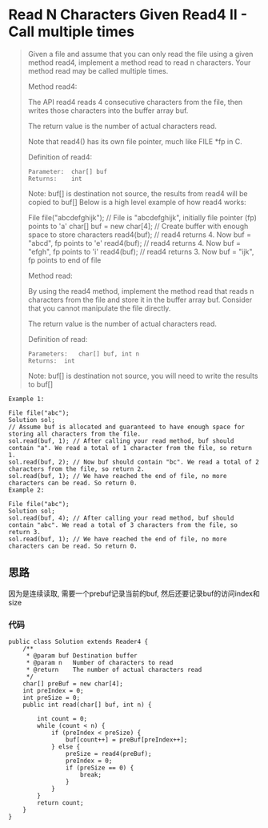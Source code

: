 # Read N Characters Given Read4 II - Call multiple times
> Given a file and assume that you can only read the file using a given method read4, implement a method read to read n characters. Your method read may be called multiple times.
> 
>  
> 
> Method read4:
> 
> The API read4 reads 4 consecutive characters from the file, then writes those characters into the buffer array buf.
> 
> The return value is the number of actual characters read.
> 
> Note that read4() has its own file pointer, much like FILE *fp in C.
> 
> Definition of read4:
> 
>     Parameter:  char[] buf
>     Returns:    int
> 
> Note: buf[] is destination not source, the results from read4 will be copied to buf[]
> Below is a high level example of how read4 works:
> 
> File file("abcdefghijk"); // File is "abcdefghijk", initially file pointer (fp) points to 'a'
> char[] buf = new char[4]; // Create buffer with enough space to store characters
> read4(buf); // read4 returns 4. Now buf = "abcd", fp points to 'e'
> read4(buf); // read4 returns 4. Now buf = "efgh", fp points to 'i'
> read4(buf); // read4 returns 3. Now buf = "ijk", fp points to end of file
>  
> 
> Method read:
> 
> By using the read4 method, implement the method read that reads n characters from the file and store it in the buffer array buf. Consider that you cannot manipulate the file directly.
> 
> The return value is the number of actual characters read.
> 
> Definition of read:
> 
>     Parameters:	char[] buf, int n
>     Returns:	int
> 
> Note: buf[] is destination not source, you will need to write the results to buf[]
 

	Example 1:
	
	File file("abc");
	Solution sol;
	// Assume buf is allocated and guaranteed to have enough space for storing all characters from the file.
	sol.read(buf, 1); // After calling your read method, buf should contain "a". We read a total of 1 character from the file, so return 1.
	sol.read(buf, 2); // Now buf should contain "bc". We read a total of 2 characters from the file, so return 2.
	sol.read(buf, 1); // We have reached the end of file, no more characters can be read. So return 0.
	Example 2:
	
	File file("abc");
	Solution sol;
	sol.read(buf, 4); // After calling your read method, buf should contain "abc". We read a total of 3 characters from the file, so return 3.
	sol.read(buf, 1); // We have reached the end of file, no more characters can be read. So return 0.
	
## 思路
因为是连续读取, 需要一个prebuf记录当前的buf, 然后还要记录buf的访问index和size
### 代码

```
public class Solution extends Reader4 {
    /**
     * @param buf Destination buffer
     * @param n   Number of characters to read
     * @return    The number of actual characters read
     */
    char[] preBuf = new char[4];
    int preIndex = 0;
    int preSize = 0;
    public int read(char[] buf, int n) {

        int count = 0;
        while (count < n) {
            if (preIndex < preSize) {
                buf[count++] = preBuf[preIndex++];
            } else {
                preSize = read4(preBuf);
                preIndex = 0;
                if (preSize == 0) {
                    break;
                }
            }
        }
        return count;
    }
}
```
 

